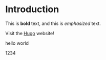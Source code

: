 # Introduction

This is **bold** text, and this is _emphasized_ text.

Visit the [Hugo](https://gohugo.io) website!

hello world

1234
